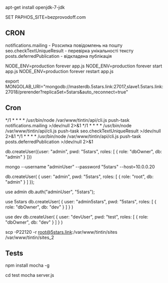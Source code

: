 apt-get install openjdk-7-jdk


SET PAPHOS_SITE=bezprovodoff.com


## CRON

notifications.mailing - Розсилка повідомлень на пошту
seo.checkTextUniqueResult - перевірка унікальності тексту
posts.deferredPublication - відкладена публікація

NODE_ENV=production forever app.js
NODE_ENV=production forever start app.js
NODE_ENV=production forever restart app.js

export MONGOLAB_URI="mongodb://masterdb.5stars.link:27017,slave1.5stars.link:27018/prerender?replicaSet=5stars&auto_reconnect=true"

## Cron

*/1 * * * * /usr/bin/node /var/www/tintin/api/cli.js push-task notifications.mailing >/dev/null 2>&1
*/1 * * * * /usr/bin/node /var/www/tintin/api/cli.js push-task seo.checkTextUniqueResult >/dev/null 2>&1
*/1 * * * * /usr/bin/node /var/www/tintin/api/cli.js push-task posts.deferredPublication >/dev/null 2>&1

db.createUser({user: "admin", pwd: "5stars", roles: [ { role: "dbOwner", db: "admin" } ]})

mongo --username "adminUser" --password "5stars"  --host=10.0.0.20

db.createUser( {
    user: "admin",
    pwd: "5stars",
    roles: [ { role: "root", db: "admin" } ]
  });

use admin
db.auth("adminUser", "5stars");

use 5stars
db.createUser(
  {
    user: "admin5stars",
    pwd: "5stars",
    roles:
    [
      {
        role: "dbOwner",
        db: "dev"
      }
    ]
  }
)

use dev
db.createUser(
  {
    user: "devUser",
    pwd: "test",
    roles:
    [
      {
        role: "dbOwner",
        db: "dev"
      }
    ]
  }
)

scp -P22120 -r root@5stars.link:/var/www/tintin/sites /var/www/tintin/sites_2


## Tests

npm install mocha -g

cd test
mocha server.js